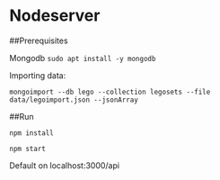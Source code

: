 # Nodeserver

##Prerequisites

Mongodb `sudo apt install -y mongodb`

Importing data:

`mongoimport --db lego --collection legosets --file data/legoimport.json --jsonArray`

##Run

`npm install`

`npm start`

Default on localhost:3000/api

